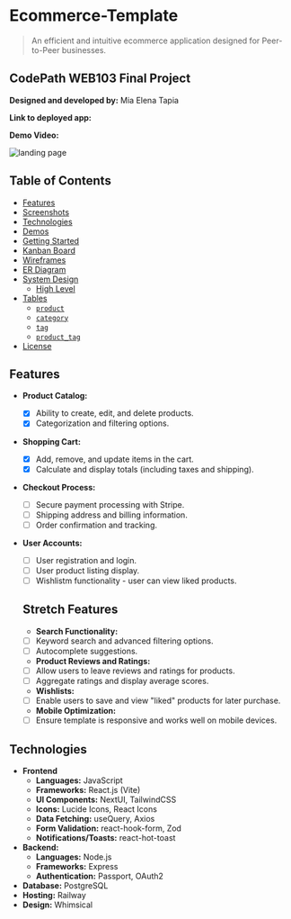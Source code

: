 # Ecommerce-Template

> An efficient and intuitive ecommerce application designed for Peer-to-Peer businesses.

## CodePath WEB103 Final Project

**Designed and developed by:** Mia Elena Tapia

**Link to deployed app:**

**Demo Video:** 

![landing page]()

## Table of Contents

- [Features](#features)
- [Screenshots](#screenshots)
- [Technologies](#technologies)
- [Demos](#demos)
- [Getting Started](#getting-started)
- [Kanban Board](#kanban-board)
- [Wireframes](#wireframes)
- [ER Diagram](#er-diagram)
- [System Design](#system-design)
  - [High Level](#high-level)
- [Tables](#tables)
  - [`product`](#product)
  - [`category`](#category)
  - [`tag`](#tag)
  - [`product_tag`](#product_tag)
- [License](#license)

## Features

- **Product Catalog:**

  - [x] Ability to create, edit, and delete products.
  - [x] Categorization and filtering options.

- **Shopping Cart:**

  - [x] Add, remove, and update items in the cart.
  - [x] Calculate and display totals (including taxes and shipping).

- **Checkout Process:**

  - [ ] Secure payment processing with Stripe.
  - [ ] Shipping address and billing information.
  - [ ] Order confirmation and tracking.

- **User Accounts:**

  - [ ] User registration and login.
  - [ ] User product listing display. 
  - [ ] Wishlistm functionality - user can view liked products. 

  ## Stretch Features 

  - **Search Functionality:**

  - [ ] Keyword search and advanced filtering options.
  - [ ] Autocomplete suggestions.

  - **Product Reviews and Ratings:**

  - [ ] Allow users to leave reviews and ratings for products.
  - [ ] Aggregate ratings and display average scores.

  - **Wishlists:**

  - [ ] Enable users to save and view "liked" products for later purchase.

  - **Mobile Optimization:**

  - [ ] Ensure template is responsive and works well on mobile devices. 

## Technologies

- **Frontend**
  - **Languages:** JavaScript
  - **Frameworks:** React.js (Vite)
  - **UI Components:** NextUI, TailwindCSS
  - **Icons:** Lucide Icons, React Icons
  - **Data Fetching:** useQuery, Axios
  - **Form Validation:** react-hook-form, Zod
  - **Notifications/Toasts:** react-hot-toast
- **Backend:**
  - **Languages:** Node.js
  - **Frameworks:** Express
  - **Authentication:** Passport, OAuth2
- **Database:** PostgreSQL
- **Hosting:** Railway
- **Design:** Whimsical



  
 
 